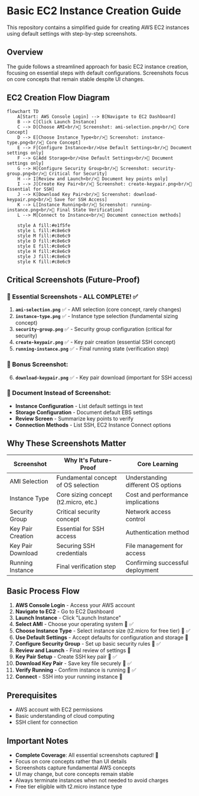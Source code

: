 # Basic EC2 Instance Creation Guide

This repository contains a simplified guide for creating AWS EC2 instances using default settings with step-by-step screenshots.

## Overview

The guide follows a streamlined approach for basic EC2 instance creation, focusing on essential steps with default configurations. Screenshots focus on core concepts that remain stable despite UI changes.

## EC2 Creation Flow Diagram

```mermaid
flowchart TD
    A[Start: AWS Console Login] --> B[Navigate to EC2 Dashboard]
    B --> C[Click Launch Instance]
    C --> D[Choose AMI<br/>📸 Screenshot: ami-selection.png<br/>🔑 Core Concept]
    D --> E[Choose Instance Type<br/>📸 Screenshot: instance-type.png<br/>🔑 Core Concept]
    E --> F[Configure Instance<br/>Use Default Settings<br/>📝 Document settings only]
    F --> G[Add Storage<br/>Use Default Settings<br/>📝 Document settings only]
    G --> H[Configure Security Group<br/>📸 Screenshot: security-group.png<br/>🔑 Critical for Security]
    H --> I[Review and Launch<br/>📝 Document key points only]
    I --> J[Create Key Pair<br/>📸 Screenshot: create-keypair.png<br/>🔑 Essential for SSH]
    J --> K[Download Key Pair<br/>📸 Screenshot: download-keypair.png<br/>🔑 Save for SSH Access]
    K --> L[Instance Running<br/>📸 Screenshot: running-instance.png<br/>🔑 Final State Verification]
    L --> M[Connect to Instance<br/>📝 Document connection methods]
    
    style A fill:#e1f5fe
    style L fill:#c8e6c9
    style M fill:#c8e6c9
    style D fill:#c8e6c9
    style E fill:#c8e6c9
    style H fill:#c8e6c9
    style J fill:#c8e6c9
    style K fill:#c8e6c9
```

## Critical Screenshots (Future-Proof)

### 🔑 Essential Screenshots - ALL COMPLETE! ✅
1. **`ami-selection.png`** ✅ - AMI selection (core concept, rarely changes)
2. **`instance-type.png`** ✅ - Instance type selection (fundamental sizing concept)
3. **`security-group.png`** ✅ - Security group configuration (critical for security)
4. **`create-keypair.png`** ✅ - Key pair creation (essential SSH concept)
5. **`running-instance.png`** ✅ - Final running state (verification step)

### 🎯 Bonus Screenshot:
6. **`download-keypair.png`** ✅ - Key pair download (important for SSH access)

### 📝 Document Instead of Screenshot:
- **Instance Configuration** - List default settings in text
- **Storage Configuration** - Document default EBS settings  
- **Review Screen** - Summarize key points to verify
- **Connection Methods** - List SSH, EC2 Instance Connect options

## Why These Screenshots Matter

| Screenshot | Why It's Future-Proof | Core Learning |
|------------|----------------------|---------------|
| AMI Selection | Fundamental concept of OS selection | Understanding different OS options |
| Instance Type | Core sizing concept (t2.micro, etc.) | Cost and performance implications |
| Security Group | Critical security concept | Network access control |
| Key Pair Creation | Essential for SSH access | Authentication method |
| Key Pair Download | Securing SSH credentials | File management for access |
| Running Instance | Final verification step | Confirming successful deployment |

## Basic Process Flow

1. **AWS Console Login** - Access your AWS account
2. **Navigate to EC2** - Go to EC2 Dashboard  
3. **Launch Instance** - Click "Launch Instance"
4. **Select AMI** - Choose your operating system 🔑 ✅
5. **Choose Instance Type** - Select instance size (t2.micro for free tier) 🔑 ✅
6. **Use Default Settings** - Accept defaults for configuration and storage 📝
7. **Configure Security Group** - Set up basic security rules 🔑 ✅
8. **Review and Launch** - Final review of settings 📝
9. **Key Pair Setup** - Create SSH key pair 🔑 ✅
10. **Download Key Pair** - Save key file securely 🔑 ✅
11. **Verify Running** - Confirm instance is running 🔑 ✅
12. **Connect** - SSH into your running instance 📝

## Prerequisites

- AWS account with EC2 permissions
- Basic understanding of cloud computing
- SSH client for connection

## Important Notes

- **Complete Coverage**: All essential screenshots captured! 🎉
- Focus on core concepts rather than UI details
- Screenshots capture fundamental AWS concepts
- UI may change, but core concepts remain stable
- Always terminate instances when not needed to avoid charges
- Free tier eligible with t2.micro instance type